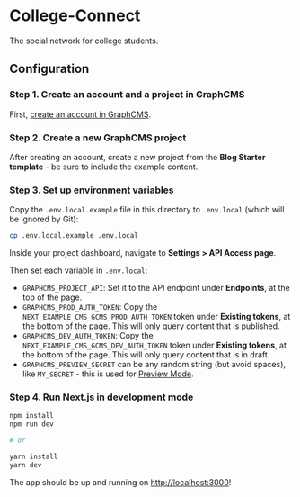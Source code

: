 # College-Connect
The social network for college students.

## Configuration
### Step 1. Create an account and a project in GraphCMS
First, [create an account in GraphCMS](https://app.graphcms.com).

### Step 2. Create a new GraphCMS project
After creating an account, create a new project from the **Blog Starter template** - be sure to include the example content.

### Step 3. Set up environment variables
Copy the `.env.local.example` file in this directory to `.env.local` (which will be ignored by Git):

```bash
cp .env.local.example .env.local
```

Inside your project dashboard, navigate to **Settings > API Access page**.

Then set each variable in `.env.local`:

- `GRAPHCMS_PROJECT_API`: Set it to the API endpoint under **Endpoints**, at the top of the page.
- `GRAPHCMS_PROD_AUTH_TOKEN`: Copy the `NEXT_EXAMPLE_CMS_GCMS_PROD_AUTH_TOKEN` token under **Existing tokens**, at the bottom of the page. This will only query content that is published.
- `GRAPHCMS_DEV_AUTH_TOKEN`: Copy the `NEXT_EXAMPLE_CMS_GCMS_DEV_AUTH_TOKEN` token under **Existing tokens**, at the bottom of the page. This will only query content that is in draft.
- `GRAPHCMS_PREVIEW_SECRET` can be any random string (but avoid spaces), like `MY_SECRET` - this is used for [Preview Mode](https://nextjs.org/docs/advanced-features/preview-mode).

### Step 4. Run Next.js in development mode
```bash
npm install
npm run dev

# or

yarn install
yarn dev
```

The app should be up and running on [http://localhost:3000](http://localhost:3000)!

